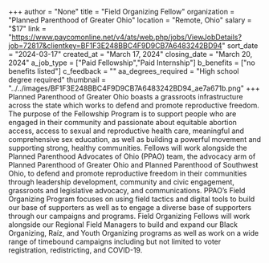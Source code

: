 +++
author = "None"
title = "Field Organizing Fellow"
organization = "Planned Parenthood of Greater Ohio"
location = "Remote, Ohio"
salary = "$17"
link = "https://www.paycomonline.net/v4/ats/web.php/jobs/ViewJobDetails?job=72817&clientkey=BF1F3E248BBC4F9D9CB7A6483242BD94"
sort_date = "2024-03-17"
created_at = "March 17, 2024"
closing_date = "March 20, 2024"
a_job_type = ["Paid Fellowship","Paid Internship"]
b_benefits = ["no benefits listed"]
c_feedback = ""
aa_degrees_required = "High school degree required"
thumbnail = "../../images/BF1F3E248BBC4F9D9CB7A6483242BD94_ae7a671b.png"
+++
Planned Parenthood of Greater Ohio boasts a grassroots infrastructure across the state which works to defend and promote reproductive freedom. The purpose of the Fellowship Program is to support people who are engaged in their community and passionate about equitable abortion access, access to sexual and reproductive health care, meaningful and comprehensive sex education, as well as building a powerful movement and supporting strong, healthy communities. Fellows will work alongside the Planned Parenthood Advocates of Ohio (PPAO) team, the advocacy arm of Planned Parenthood of Greater Ohio and Planned Parenthood of Southwest Ohio, to defend and promote reproductive freedom in their communities through leadership development, community and civic engagement, grassroots and legislative advocacy, and communications. PPAO’s Field Organizing Program focuses on using field tactics and digital tools to build our base of supporters as well as to engage a diverse base of supporters through our campaigns and programs. Field Organizing Fellows will work alongside our Regional Field Managers to build and expand our Black Organizing, Raíz, and Youth Organizing programs as well as work on a wide range of timebound campaigns including but not limited to voter registration, redistricting, and COVID-19.